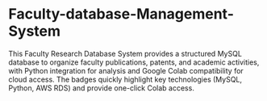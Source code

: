 # Faculty-database-Management-System
This Faculty Research Database System provides a structured MySQL database to organize faculty publications, patents, and academic activities, with Python integration for analysis and Google Colab compatibility for cloud access. The badges quickly highlight key technologies (MySQL, Python, AWS RDS) and provide one-click Colab access.
